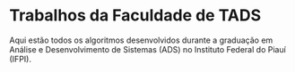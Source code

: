 # Trabalhos da Faculdade de TADS
Aqui estão todos os algoritmos desenvolvidos durante a graduação em Análise e Desenvolvimento de Sistemas (ADS) no Instituto Federal do Piauí (IFPI).
